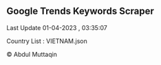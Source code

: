 

## Google Trends Keywords Scraper 
 
Last Update 01-04-2023 , 03:35:07

Country List :
VIETNAM.json



© Abdul Muttaqin 
